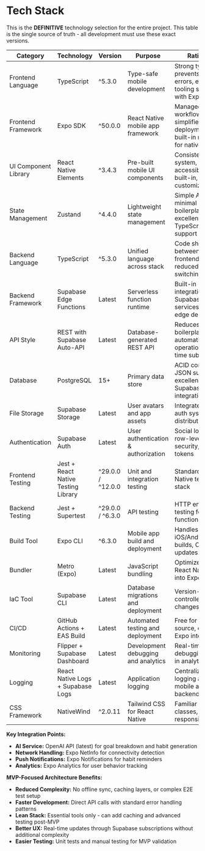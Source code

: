 # Tech Stack

This is the **DEFINITIVE** technology selection for the entire project. This table is the single source of truth - all development must use these exact versions.

| Category | Technology | Version | Purpose | Rationale |
|----------|------------|---------|---------|-----------|
| Frontend Language | TypeScript | ^5.3.0 | Type-safe mobile development | Strong typing prevents runtime errors, excellent tooling support with Expo |
| Frontend Framework | Expo SDK | ^50.0.0 | React Native mobile app framework | Managed workflow simplifies deployment, built-in modules for native features |
| UI Component Library | React Native Elements | ^3.4.3 | Pre-built mobile UI components | Consistent design system, accessibility built-in, customizable |
| State Management | Zustand | ^4.4.0 | Lightweight state management | Simple API, minimal boilerplate, excellent TypeScript support |
| Backend Language | TypeScript | ^5.3.0 | Unified language across stack | Code sharing between frontend/backend, reduced context switching |
| Backend Framework | Supabase Edge Functions | Latest | Serverless function runtime | Built-in integration with Supabase services, global edge deployment |
| API Style | REST with Supabase Auto-API | Latest | Database-generated REST API | Reduces boilerplate, automatic CRUD operations, real-time subscriptions |
| Database | PostgreSQL | 15+ | Primary data store | ACID compliance, JSON support, excellent Supabase integration |
| File Storage | Supabase Storage | Latest | User avatars and app assets | Integrated with auth system, CDN distribution |
| Authentication | Supabase Auth | Latest | User authentication & authorization | Social logins, row-level security, JWT tokens |
| Frontend Testing | Jest + React Native Testing Library | ^29.0.0 / ^12.0.0 | Unit and integration testing | Standard React Native testing stack |
| Backend Testing | Jest + Supertest | ^29.0.0 / ^6.3.0 | API testing | HTTP endpoint testing for edge functions |
| Build Tool | Expo CLI | ^6.3.0 | Mobile app build and deployment | Handles iOS/Android builds, OTA updates |
| Bundler | Metro (Expo) | Latest | JavaScript bundling | Optimized for React Native, built into Expo |
| IaC Tool | Supabase CLI | Latest | Database migrations and deployment | Version-controlled schema changes |
| CI/CD | GitHub Actions + EAS Build | Latest | Automated testing and deployment | Free for open source, excellent Expo integration |
| Monitoring | Flipper + Supabase Dashboard | Latest | Development debugging and analytics | Real-time debugging, built-in analytics |
| Logging | React Native Logs + Supabase Logs | Latest | Application logging | Centralized logging across mobile and backend |
| CSS Framework | NativeWind | ^2.0.11 | Tailwind CSS for React Native | Familiar utility classes, responsive design |

**Key Integration Points:**
- **AI Service:** OpenAI API (latest) for goal breakdown and habit generation
- **Network Handling:** Expo NetInfo for connectivity detection
- **Push Notifications:** Expo Notifications for habit reminders
- **Analytics:** Expo Analytics for user behavior tracking

**MVP-Focused Architecture Benefits:**
- **Reduced Complexity:** No offline sync, caching layers, or complex E2E test setup
- **Faster Development:** Direct API calls with standard error handling patterns
- **Lean Stack:** Essential tools only - can add caching and advanced testing post-MVP
- **Better UX:** Real-time updates through Supabase subscriptions without additional complexity
- **Easier Testing:** Unit tests and manual testing for MVP validation
